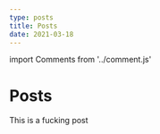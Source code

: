 ```yaml
---
type: posts
title: Posts
date: 2021-03-18
---
```

import Comments from '../comment.js'

# Posts
This is a fucking post

<Comments/>